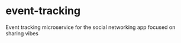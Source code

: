 # event-tracking
Event tracking microservice for the social networking app focused on sharing vibes
